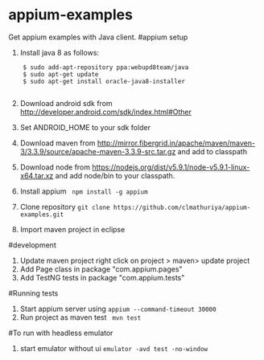 # appium-examples
Get appium examples with Java client.
#appium setup
1. Install java 8 as follows:
```
	$ sudo add-apt-repository ppa:webupd8team/java
	$ sudo apt-get update
	$ sudo apt-get install oracle-java8-installer
	
```

2. Download android sdk from http://developer.android.com/sdk/index.html#Other 


3. Set ANDROID_HOME to your sdk folder

4. Download maven from http://mirror.fibergrid.in/apache/maven/maven-3/3.3.9/source/apache-maven-3.3.9-src.tar.gz
and add to classpath
5. Download node from https://nodejs.org/dist/v5.9.1/node-v5.9.1-linux-x64.tar.xz
and add node/bin to your classpath.
6. Install appium ``` npm install -g appium```
7. Clone repository
	``` git clone https://github.com/clmathuriya/appium-examples.git ```
8. Import maven project in eclipse

#development

1. Update maven project
   right click on project > maven> update project
2. Add Page class in package "com.appium.pages"
3. Add TestNG tests in  package "com.appium.tests"

#Running tests

1. Start appium server using 
    ``` appium --command-timeout 30000   ```
2. Run project as maven test
	``` mvn test```
	
#To run with headless emulator 
1. start emulator without ui 
 ``` emulator -avd test -no-window ```

